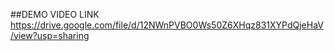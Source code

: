 ##DEMO VIDEO LINK
       https://drive.google.com/file/d/12NWnPVBO0Ws50Z6XHqz831XYPdQjeHaV/view?usp=sharing
